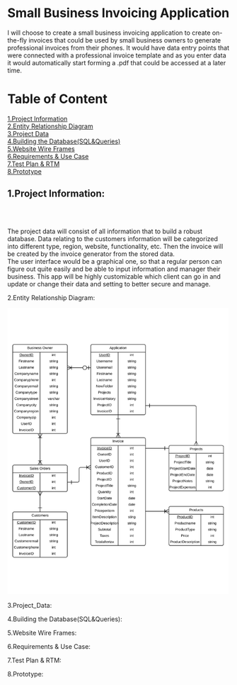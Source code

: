 # Small Business Invoicing Application
I will choose to create a small business invoicing application to create on-the-fly invoices that could be used by small business owners to generate professional invoices from their phones. It would have data entry points that were connected with a professional invoice template and as you enter data it would automatically start forming a .pdf that could be accessed at a later time.

<h1>Table of Content<br/></h1>
<a href="#Project_Information">1.Project Information</a><br/>
<a href="#Entity_Relationship">2.Entity Relationship Diagram</a><br/>
<a href="#Project_Data">3.Project Data</a><br/>
<a href="#Building_the_Database(SQL&Queries)">4.Building the Database(SQL&Queries)</a><br/>
<a href="#Website_Wire_Frames">5.Website Wire Frames</a><br/>
<a href="#Requirements_&_Use Case">6.Requirements & Use Case</a><br/>
<a href="#Test_Plan_&_RTM">7.Test Plan & RTM</a><br/>
<a href="#Prototype">8.Prototype</a><br/>


<h2><p id="Project_Information">1.Project Information:</p><br/></h2>

The project data will consist of all information that to build a robust database. Data relating to the customers information will be categorized into different type, region, website, functionality, etc. Then the invoice will be created by the invoice generator from the stored data.<br/>
The user interface would be a graphical one, so that a regular person can figure out quite easily and be able to input information and manager their business. This app will be highly customizable which client can go in and update or change their data and setting to better secure and manage.



<p id="Entity_Relationship">2.Entity Relationship Diagram:</p>
<img src="Website Wire Frames/ERD.png" width="500" >

<p id="Project_Data">3.Project_Data:</p>







<p id="Building_the_Database(SQL&Queries)">4.Building the Database(SQL&Queries):</p>
<p id="Website_Wire_Frames">5.Website Wire Frames:</p>
<p id="Requirements_&_Use Case">6.Requirements & Use Case:</p>
<p id="Test_Plan_&_RTM">7.Test Plan & RTM:</p>
<p id="Prototype">8.Prototype:</p>
















